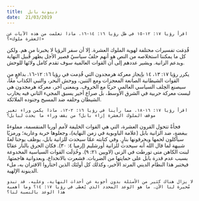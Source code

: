 ```yaml
---
title:  دينونة بابل
date:  21/03/2019
---
```


`اقرأ رؤيا ١٧: ١٢-١٥ في ظل رؤيا ١٦: ١٤-١٦. ماذا تعلمت من هذه الآيات عن «العشرة ملوك»؟`

قُدِمَت تفسيرات مختلفة لهوية الملوك العشرة. إلا أن سفر الرؤيا لا يخبرنا من هم. ولكن كل ما يمكننا استخلاصه من النص هو أنهم حلفٌ سياسيٌ قصير الأجل يظهر قُبيل النهاية ويدعم الزانية. ويشير عددهم إلى أن القوات العالمية سوف تقدم كامل ولائها للوحش.

يكرر رؤيا ١٧: ١٣، ١٤ بإيجاز معركة هرمجدون التي قُدِمت في رؤيا ١٦: ١٢-١٦. بدافعٍ من القوات الشيطانية الصانعة المعجزات ومع التنين، ووحش البحر، والنبي الكذاب معًأ، سيصنع الحِلف السياسي العالمي حربًا مع الخروف. وبمعنى آخر، معركة هرمجدون هي ليست معركة حربية في الشرق الأوسط، بل صراع أخير يسبق المجيء الثاني فيه يحارب الشيطان وحلفه ضد المسيح وجنوده الملائكة.

`اقرأ رؤيا ١٧: ١٦-١٨. مما رأينا في رؤيا ١٦: ٢-١٢، ماذا يكمن وراء تغير موقف الملوك العشرة إزاء بابل؟ من يقف وراء ما يحدث لبابل؟`

فجأةً تتحول القرون العشرة، التي هي القوات الخليفة لأمم أوربا المنقسمة، مملوءةً ببغضةٍ، ضد الزانية بابل (علامة الباوبوية في زمن النهاية)، وجعلوها خربة وعارية؛ ورمزيًا سيأكلون لحمها ويحرقونها بنارٍ. وفي كتابته عمّا سيحدث للزانية بابل، يوظف يوحنا لغةً شبيهة لما قال الله أنه سيحدث للزانية أورشليم (إرميا ٤: ٣٠). فكان الحرق بالنار عقابًا لبنت الكاهن متى تورطت في الزنى (لاويين ٢١: ٩). وخُذِلَت القوات السياسية المخدوعة بسبب عدم قدرة بابل على حمايتها من الضربات. فشعرت بالانخداع، وبعدوانية هاجمتها. فيختبر هذا النظام الديني المرتد الأخير، وكذلك كل أولئك الذين اختاروا الاقتران به، ملء الدينونة الإلهية.

`لا يزال هناك كثير من الأسئلة بدون أجوبة عن أحداث النهاية، وعليه، قد تبدو مُحيرة لنا الآن. ما هو الوعد المحدد الذي يُعطى في رؤيا ١٧: ١٤؟ وما أهمية هذا الوعد بالنسبة لنا؟`
